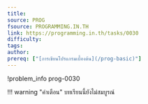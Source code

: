 ```yaml
---
title: 
source: PROG
fsource: PROGRAMMING.IN.TH
link: https://programming.in.th/tasks/0030
difficulty: 
tags: 
author: 
prereq: ["[การเขียนโปรแกรมเบื้องต้น](/prog-basic)"]
---
```


!problem_info prog-0030

!!! warning "คำเตือน"
    บทเรียนนี้ยังไม่สมบูรณ์
